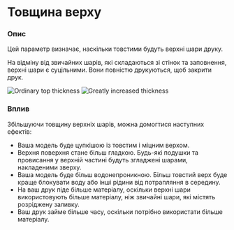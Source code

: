Товщина верху
====

### **Опис**

Цей параметр визначає, наскільки товстими будуть верхні шари друку.

На відміну від звичайних шарів, які складаються зі стінок та заповнення, верхні шари є суцільними. Вони повністю друкуються, щоб закрити друк.

![Ordinary top thickness](../images/top_bottom_thickness_0.8.png)
![Greatly increased thickness](../images/top_thickness.png)

### **Вплив**

Збільшуючи товщину верхніх шарів, можна домогтися наступних ефектів:

* Ваша модель буде цупкішою із товстим і міцним верхом.
* Верхня поверхня стане більш гладкою. Будь-які подушки та провисання у верхній частині будуть згладжені шарами, накладеними зверху.
* Ваша модель буде більш водонепроникною. Більш товстий верх буде краще блокувати воду або інші рідини від потрапляння в середину.
* На ваш друк піде більше матеріалу, оскільки верхні шари використовують більше матеріалу, ніж звичайні шари, які містять розріджену заливку.
* Ваш друк займе більше часу, оскільки потрібно використати більше матеріалу.
